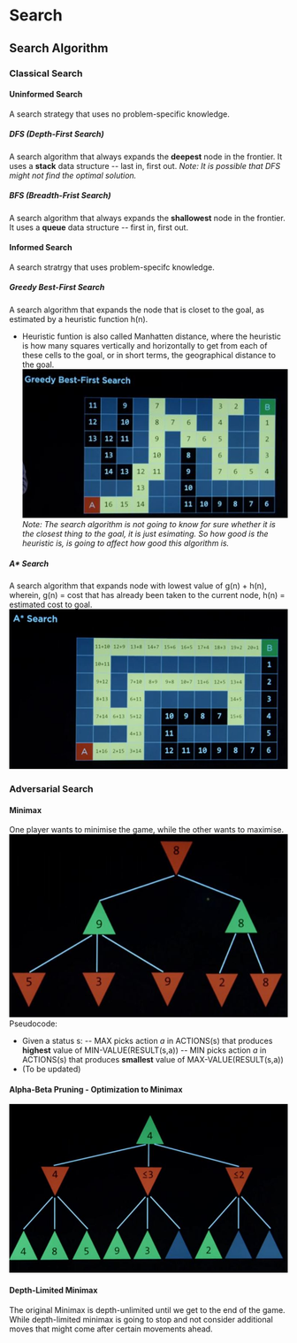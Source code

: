 # Search
## Search Algorithm  
### Classical Search
#### Uninformed Search
A search strategy that uses no problem-specific knowledge.
##### DFS (Depth-First Search)
A search algorithm that always expands the **deepest** node in the frontier.
It uses a **stack** data structure -- last in, first out.
*Note: It is possible that DFS might not find the optimal solution.*
##### BFS (Breadth-Frist Search)
A search algorithm that always expands the **shallowest** node in the frontier.
It uses a **queue** data structure -- first in, first out.
#### Informed Search
A search stratrgy that uses problem-specifc knowledge.
##### Greedy Best-First Search
A search algorithm that expands the node that is closet to the goal, as estimated by a heuristic function h(n). 
- Heuristic funtion is also called Manhatten distance, where the heuristic is how many squares vertically and horizontally to get from each of these cells to the goal, or in short terms, the geographical distance to the goal.
![Greedy Best-First Search](./images/GreedyBestFirstSearch.JPG)
*Note: The search algorithm is not going to know for sure whether it is the closest thing to the goal, it is just esimating. So how good is the heuristic is, is going to affect how good this algorithm is.*
##### A* Search
A search algorithm that expands node with lowest value of g(n) + h(n), wherein,
g(n) = cost that has already been taken to the current node,
h(n) = estimated cost to goal.
![A* Search](./images/ASearch.JPG)

### Adversarial Search
#### Minimax
One player wants to minimise the game, while the other wants to maximise.
![Minimax](./images/MiniMax.JPG)
Pseudocode:
- Given a status s:
 -- MAX picks action *a* in ACTIONS(s) that produces **highest** value of MIN-VALUE(RESULT(s,a))
 -- MIN picks action *a* in ACTIONS(s) that produces **smallest** value of MAX-VALUE(RESULT(s,a)) 
 - (To be updated)
 #### Alpha-Beta Pruning - Optimization to Minimax
 ![Alpha-Beta Pruning](./images/AlphaBetaPruning.JPG)
 #### Depth-Limited Minimax 
 The original Minimax is depth-unlimited until we get to the end of the game. While depth-limited minimax is going to stop and not consider additional moves that might come after certain movements ahead.
